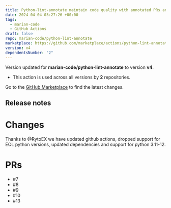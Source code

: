 ```yaml
---
title: Python-lint-annotate maintain code quality with annotated PRs and pushes
date: 2024-04-04 03:27:26 +00:00
tags:
  - marian-code
  - GitHub Actions
draft: false
repo: marian-code/python-lint-annotate
marketplace: https://github.com/marketplace/actions/python-lint-annotate-maintain-code-quality-with-annotated-prs-and-pushes
version: v4
dependentsNumber: "2"
---
```



Version updated for **marian-code/python-lint-annotate** to version **v4**.
- This action is used across all versions by **2** repositories.

Go to the [GitHub Marketplace](https://github.com/marketplace/actions/python-lint-annotate-maintain-code-quality-with-annotated-prs-and-pushes) to find the latest changes.

## Release notes

# Changes

Thanks to @RytoEX we have updated github actions, dropped support for EOL python versions, updated dependencies and support for python 3.11-12.

# PRs

- #7
- #8
- #9
- #10
- #13 
